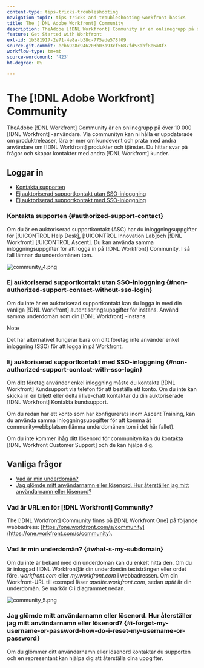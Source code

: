 ```yaml
---
content-type: tips-tricks-troubleshooting
navigation-topic: tips-tricks-and-troubleshooting-workfront-basics
title: The [!DNL Adobe Workfront] Community
description: TheAdobe [!DNL Workfront] Community är en onlinegrupp på över 10 000 [!DNL Workfront] -användare. Via communityn kan ni hålla er uppdaterade om produktreleaser, lära er mer om kundevent och prata med andra användare om [!DNL Workfront] produkter och tjänster. Du hittar svar på frågor och skapar kontakter med andra [!DNL Workfront] kunder.
feature: Get Started with Workfront
exl-id: 1b581917-2e71-4e8a-b38c-775ade578f09
source-git-commit: ecb6928c946203b03a93cf5687fd53abf8e6a8f3
workflow-type: tm+mt
source-wordcount: '423'
ht-degree: 0%

---
```


# The [!DNL Adobe Workfront] Community

TheAdobe [!DNL Workfront] Community är en onlinegrupp på över 10 000 [!DNL Workfront] -användare. Via communityn kan ni hålla er uppdaterade om produktreleaser, lära er mer om kundevent och prata med andra användare om [!DNL Workfront] produkter och tjänster. Du hittar svar på frågor och skapar kontakter med andra [!DNL Workfront] kunder.

<!--
<img src="assets/screen-shot-2018-09-06-at-11.38.27-am-350x112.png" alt="Screen_Shot_2018-09-06_at_11.38.27_AM.png" style="width: 350;height: 112;" data-mc-conditions="QuicksilverOrClassic.Draft mode">
-->

## Loggar in

* [Kontakta supporten](#authorized-support-contact)
* [Ej auktoriserad supportkontakt utan SSO-inloggning](#non-authorized-support-contact-without-sso-login)
* [Ej auktoriserad supportkontakt med SSO-inloggning](#non-authorized-support-contact-with-sso-login)

### Kontakta supporten {#authorized-support-contact}

Om du är en auktoriserad supportkontakt (ASC) har du inloggningsuppgifter för [!UICONTROL Help Desk], [!UICONTROL Innovation Lab]och [!DNL Workfront] [!UICONTROL Ascent]. Du kan använda samma inloggningsuppgifter för att logga in på [!DNL Workfront] Community. I så fall lämnar du underdomänen tom.

![community_4.png](assets/community-4-350x129.png)

### Ej auktoriserad supportkontakt utan SSO-inloggning {#non-authorized-support-contact-without-sso-login}

Om du inte är en auktoriserad supportkontakt kan du logga in med din vanliga [!DNL Workfront] autentiseringsuppgifter för instans. Använd samma underdomän som din [!DNL Workfront] -instans.

>[!NOTE]
>
>Det här alternativet fungerar bara om ditt företag inte använder enkel inloggning (SSO) för att logga in på Workfront.

### Ej auktoriserad supportkontakt med SSO-inloggning {#non-authorized-support-contact-with-sso-login}

Om ditt företag använder enkel inloggning måste du kontakta [!DNL Workfront] Kundsupport via telefon för att beställa ett konto. Om du inte kan skicka in en biljett eller delta i live-chatt kontaktar du din auktoriserade [!DNL Workfront] Kontakta kundsupport.

Om du redan har ett konto som har konfigurerats inom Ascent Training, kan du använda samma inloggningsuppgifter för att komma åt communitywebbplatsen (lämna underdomänen tom i det här fallet).

Om du inte kommer ihåg ditt lösenord för communityn kan du kontakta [!DNL Workfront Customer Support] och de kan hjälpa dig.

## Vanliga frågor

* [Vad är min underdomän?](#what-s-my-subdomain)
* [Jag glömde mitt användarnamn eller lösenord. Hur återställer jag mitt användarnamn eller lösenord?](#i-forgot-my-username-or-password-how-do-i-reset-my-username-or-password)

### Vad är URL:en för [!DNL Workfront] Community?

The [!DNL Workfront] Community finns på [!DNL Workfront One] på följande webbadress:  [https://one.workfront.com/s/community](https://one.workfront.com/s/community).

### Vad är min underdomän? {#what-s-my-subdomain}

Om du inte är bekant med din underdomän kan du enkelt hitta den. Om du är inloggad [!DNL Workfront]är din underdomän textsträngen eller ordet före *.workfront.com*  eller *my.workfront.com* i webbadressen. Om din Workfront-URL till exempel läser *apetite.workfront.com,* sedan *aptit* är din underdomän. Se markör C i diagrammet nedan.

![community_5.png](assets/community-5-350x175.png)

### Jag glömde mitt användarnamn eller lösenord. Hur återställer jag mitt användarnamn eller lösenord? {#i-forgot-my-username-or-password-how-do-i-reset-my-username-or-password}

Om du glömmer ditt användarnamn eller lösenord kontaktar du supporten och en representant kan hjälpa dig att återställa dina uppgifter.
